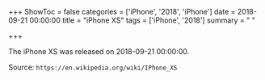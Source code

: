 +++
ShowToc = false
categories = ['iPhone', '2018', 'iPhone']
date = 2018-09-21 00:00:00
title = "iPhone XS"
tags = ['iPhone', '2018']
summary = " "

+++

The iPhone XS was released on 2018-09-21 00:00:00.

Source: `https://en.wikipedia.org/wiki/IPhone_XS`
